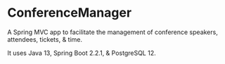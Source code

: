 # ConferenceManager
A Spring MVC app to facilitate the management of conference speakers, attendees, tickets, & time.

It uses Java 13, Spring Boot 2.2.1, & PostgreSQL 12.
